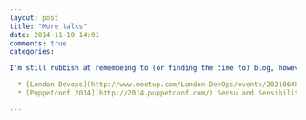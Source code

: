 ```yaml
---
layout: post
title: "More talks"
date: 2014-11-10 14:01
comments: true
categories: 

I'm still rubbish at remembeing to (or finding the time to) blog, however here's some more video links:

  * [London Devops](http://www.meetup.com/London-DevOps/events/202106482/) Streamlining your puppet development workflow. [Video](http://www.youtube.com/watch?v=hwWvfAGkcmg) [Slides](http://www.slideshare.net/bobtfish/dockersh-and-a-brief-intro-to-the-docker-internals)
  * [Puppetconf 2014](http://2014.puppetconf.com/) Sensu and Sensibility - The Story of a Journey From #monitoringsucks to #monitoringlove. [Video](http://www.youtube.com/watch?v=0VfSmITEOHM) [Slides](http://www.slideshare.net/bobtfish/sensu-and-sensibility-puppetconf-2014)

---
```

